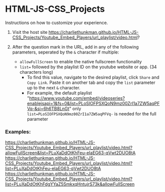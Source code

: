 # HTML-JS-CSS_Projects
Instructions on how to customize your experience.

1) Visit the host site https://charliethunkman.github.io/HTML-JS-CSS_Projects/Youtube_Embed_Players/url_playlist/video.html?

2) After the question mark in the URL, add in any of the following parameters, seperated by the `&` character if multiple:
	* `allowFullScreen` to enable the native fullscreen functionality
	* `list=` followed by the playlist ID on the youtube website or app. (34 characters long)
		*  To find this value, navigate to the desired playlist, click `Share` and `Copy Link`. Paste it on another tab and copy the `list` parameter up to the next `&` character.
  		*  For example, the default playlist "https://www.youtube.com/embed/videoseries?enablejsapi=1&fs=0&list=PLoSIOFPSXQoN9mz00ZrI1a7ZW5aqPFVq-&si=6h6TB8LnGt" only `list=PLoSIOFPSXQoN9mz00ZrI1a7ZW5aqPFVq-` is needed for the full parameter

### Examples:

https://charliethunkman.github.io/HTML-JS-CSS_Projects/Youtube_Embed_Players/url_playlist/video.html?allowFullScreen&list=PLuXaDdOtKhFeu-eIaEG63-qVwt2DUO8tA
https://charliethunkman.github.io/HTML-JS-CSS_Projects/Youtube_Embed_Players/url_playlist/video.html?list=PLuXaDdOtKhFeu-eIaEG63-qVwt2DUO8tA
https://charliethunkman.github.io/HTML-JS-CSS_Projects/Youtube_Embed_Players/url_playlist/video.html?list=PLuXaDdOtKhFdgYYaZ5SmkxqHntujrS73k&allowFullScreen
